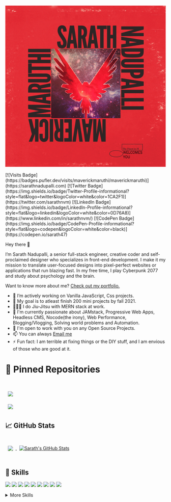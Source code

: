 <p align="center">
<img src="./assets/mm-v1.png" alt="Maverick Maruthi's Banner">
</p>
[![Visits Badge](https://badges.pufler.dev/visits/maverickmaruthi/maverickmaruthi)](https://sarathnadupalli.com)
[![Twitter Badge](https://img.shields.io/badge/Twitter-Profile-informational?style=flat&logo=twitter&logoColor=white&color=1CA2F1)](https://twitter.com/sarathnvm)
[![LinkedIn Badge](https://img.shields.io/badge/LinkedIn-Profile-informational?style=flat&logo=linkedin&logoColor=white&color=0D76A8)](https://www.linkedin.com/in/sarathnvm/)
[![CodePen Badge](https://img.shields.io/badge/CodePen-Profile-informational?style=flat&logo=codepen&logoColor=white&color=black)](https://codepen.io/sarath47)

Hey there 👋

I’m Sarath Nadupalli, a senior full-stack engineer, creative coder and self-proclaimed designer who specializes in front-end development. I make it my mission to translate user-focused designs into pixel-perfect websites or applications that run blazing fast. In my free time, I play Cyberpunk 2077 and study about psychology and the brain.

Want to know more about me? [Check out my portfolio.](https://sarathnadupalli.com)
- 🔭  I’m actively working on Vanilla JavaScript, Css projects. 
- 🏉  My goal is to atleast finish 200 mini projects by fall 2021.
- 🙅🏻‍♂️ I do Jiu-Jitsu with MERN stack at work.
- 💖  I'm currently passionate about JAMstack, Progressive Web Apps, Headless CMS, Nocode(the irony), Web Performance, Blogging/Vlogging, Solving world problems and Automation.
- 👯  I'm open to work with you on any Open Source Projects.
- 📫  You can always [Email me](mailto:sarath.nadupalli@gmail.com)
- ⚡ Fun fact: I am terrible at fixing things or the DIY stuff, and I am envious of those who are good at it.

# 📌 Pinned Repositories

<br>

<a href="https://github.com/maverickmaruthi/50projects50days">
  <img align="center" style="margin:1rem 0.5rem" src="https://github-readme-stats.vercel.app/api/pin/?username=maverickmaruthi&repo=50projects50days&title_color=ffffff&text_color=c9cacc&icon_color=4AB197&bg_color=1A2B34" />
</a>

<br>

<a href="https://github.com/maverickmaruthi/natours-home">
  <img align="center" style="margin:0.5rem" src="https://github-readme-stats.vercel.app/api/pin/?username=maverickmaruthi&repo=natours-home&title_color=ffffff&text_color=c94c4c&icon_color=4AB197&bg_color=1A2B34" />
</a>
<br>

## &#x1f4c8; GitHub Stats

<br>

<a href="https://github.com/maverickmaruthi"> 
  <img  align="center" style="margin:0.5rem" src="https://github-readme-stats.vercel.app/api/top-langs?username=maverickmaruthi&&show_icons=true&theme=radical"/>
</a>

<a href="https://github.com/maverickmaruthi">
  <img align="center" style="margin:0.5rem" src="https://github-readme-stats.vercel.app/api?username=maverickmaruthi&show_icons=true&line_height=27&count_private=true&theme=radical" alt="Sarath's GitHub Stats" />
</a>

<br>
<br>

## 💼 Skills

![](https://img.shields.io/badge/Code-React-informational?style=flat&logo=react&logoColor=white&color=4AB197)
![](https://img.shields.io/badge/Code-Redux-informational?style=flat&logo=Redux&logoColor=white&color=4AB197)
![](https://img.shields.io/badge/Code-Gatsby-informational?style=flat&logo=gatsby&logoColor=white&color=4AB197)
![](https://img.shields.io/badge/Code-JavaScript-informational?style=flat&logo=JavaScript&logoColor=white&color=4AB197)
![](https://img.shields.io/badge/Code-TypeScript-informational?style=flat&logo=TypeScript&logoColor=white&color=4AB197)
![](https://img.shields.io/badge/Code-Java-informational?style=flat&logo=Java&logoColor=white&color=4AB197)
![](https://img.shields.io/badge/Code-SpringBoot-informational?style=flat&logo=Spring&logoColor=white&color=4AB197)
![](https://img.shields.io/badge/Code-MongoDB-informational?style=flat&logo=MongoDB&logoColor=white&color=4AB197)
![](https://img.shields.io/badge/Code-MySQL-informational?style=flat&logo=MySQL&logoColor=white&color=4AB197)

<details>
<summary>More Skills</summary>
<br>

![](https://img.shields.io/badge/Style-CSS-informational?style=flat&logo=css3&logoColor=white&color=4AB197)
![](https://img.shields.io/badge/Style-Tailwind-informational?style=flat&logo=Tailwind-CSS&logoColor=white&color=4AB197)
![](https://img.shields.io/badge/Style-Sass-informational?style=flat&logo=Sass&logoColor=white&color=4AB197)

<br>

![](https://img.shields.io/badge/Test-Jest-informational?style=flat&logo=jest&logoColor=white&color=4AB197)
![](https://img.shields.io/badge/Test-Cypress-informational?style=flat&logo=Cypress&logoColor=white&color=4AB197)

<br>

![](https://img.shields.io/badge/Tools-Pivotal-informational?style=flat&logo=Pivotal-Tracker&logoColor=white&color=4AB197)
![](https://img.shields.io/badge/Tools-NGINX-informational?style=flat&logo=nginx&logoColor=white&color=4AB197)
![](https://img.shields.io/badge/Tools-Netlify-informational?style=flat&logo=netlify&logoColor=white&color=4AB197)
![](https://img.shields.io/badge/Tools-Jenkins-informational?style=flat&logo=jenkins&logoColor=white&color=4AB197)
![](https://img.shields.io/badge/Tools-NPM-informational?style=flat&logo=npm&logoColor=white&color=4AB197)
![](https://img.shields.io/badge/Tools-Postman-informational?style=flat&logo=Postman&logoColor=white&color=4AB197)
![](https://img.shields.io/badge/Tools-Illustrator-informational?style=flat&logo=Adobe-Illustrator&logoColor=white&color=4AB197)
![](https://img.shields.io/badge/Tools-AdobeXD-informational?style=flat&logo=Adobe-XD&logoColor=white&color=4AB197)
![](https://img.shields.io/badge/Tools-GitHub-informational?style=flat&logo=GitHub&logoColor=white&color=4AB197)
![](https://img.shields.io/badge/Tools-GitLab-informational?style=flat&logo=GitLab&logoColor=white&color=4AB197)
![](https://img.shields.io/badge/Tools-Bitbucket-informational?style=flat&logo=Bitbucket&logoColor=white&color=4AB197)
![](https://img.shields.io/badge/Tools-Jira-informational?style=flat&logo=Jira-Software&logoColor=white&color=4AB197)

</details>

<br>
